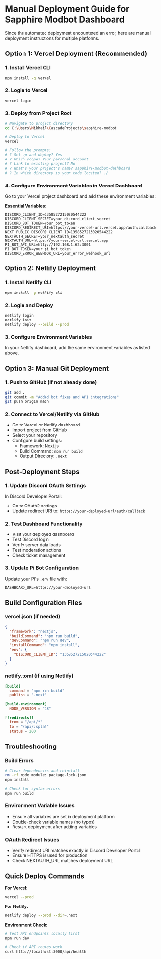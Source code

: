# Manual Deployment Guide for Sapphire Modbot Dashboard

Since the automated deployment encountered an error, here are manual deployment instructions for multiple platforms.

## Option 1: Vercel Deployment (Recommended)

### 1. Install Vercel CLI
```bash
npm install -g vercel
```

### 2. Login to Vercel
```bash
vercel login
```

### 3. Deploy from Project Root
```bash
# Navigate to project directory
cd C:\Users\Mikhail\CascadeProjects\sapphire-modbot

# Deploy to Vercel
vercel

# Follow the prompts:
# ? Set up and deploy? Yes
# ? Which scope? Your personal account
# ? Link to existing project? No
# ? What's your project's name? sapphire-modbot-dashboard
# ? In which directory is your code located? ./
```

### 4. Configure Environment Variables in Vercel Dashboard

Go to your Vercel project dashboard and add these environment variables:

**Essential Variables:**
```env
DISCORD_CLIENT_ID=1358527215020544222
DISCORD_CLIENT_SECRET=your_discord_client_secret
DISCORD_BOT_TOKEN=your_bot_token
DISCORD_REDIRECT_URI=https://your-vercel-url.vercel.app/auth/callback
NEXT_PUBLIC_DISCORD_CLIENT_ID=1358527215020544222
NEXTAUTH_SECRET=your_nextauth_secret
NEXTAUTH_URL=https://your-vercel-url.vercel.app
PI_BOT_API_URL=http://192.168.1.62:3001
PI_BOT_TOKEN=your_pi_bot_token
DISCORD_ERROR_WEBHOOK_URL=your_error_webhook_url
```

## Option 2: Netlify Deployment

### 1. Install Netlify CLI
```bash
npm install -g netlify-cli
```

### 2. Login and Deploy
```bash
netlify login
netlify init
netlify deploy --build --prod
```

### 3. Configure Environment Variables
In your Netlify dashboard, add the same environment variables as listed above.

## Option 3: Manual Git Deployment

### 1. Push to GitHub (if not already done)
```bash
git add .
git commit -m "Added bot fixes and API integrations"
git push origin main
```

### 2. Connect to Vercel/Netlify via GitHub
- Go to Vercel or Netlify dashboard
- Import project from GitHub
- Select your repository
- Configure build settings:
  - Framework: Next.js
  - Build Command: `npm run build`
  - Output Directory: `.next`

## Post-Deployment Steps

### 1. Update Discord OAuth Settings
In Discord Developer Portal:
- Go to OAuth2 settings
- Update redirect URI to: `https://your-deployed-url/auth/callback`

### 2. Test Dashboard Functionality
- Visit your deployed dashboard
- Test Discord login
- Verify server data loads
- Test moderation actions
- Check ticket management

### 3. Update Pi Bot Configuration
Update your Pi's `.env` file with:
```env
DASHBOARD_URL=https://your-deployed-url
```

## Build Configuration Files

### vercel.json (if needed)
```json
{
  "framework": "nextjs",
  "buildCommand": "npm run build",
  "devCommand": "npm run dev",
  "installCommand": "npm install",
  "env": {
    "DISCORD_CLIENT_ID": "1358527215020544222"
  }
}
```

### netlify.toml (if using Netlify)
```toml
[build]
  command = "npm run build"
  publish = ".next"

[build.environment]
  NODE_VERSION = "18"

[[redirects]]
  from = "/api/*"
  to = "/api/:splat"
  status = 200
```

## Troubleshooting

### Build Errors
```bash
# Clear dependencies and reinstall
rm -rf node_modules package-lock.json
npm install

# Check for syntax errors
npm run build
```

### Environment Variable Issues
- Ensure all variables are set in deployment platform
- Double-check variable names (no typos)
- Restart deployment after adding variables

### OAuth Redirect Issues
- Verify redirect URI matches exactly in Discord Developer Portal
- Ensure HTTPS is used for production
- Check NEXTAUTH_URL matches deployment URL

## Quick Deploy Commands

**For Vercel:**
```bash
vercel --prod
```

**For Netlify:**
```bash
netlify deploy --prod --dir=.next
```

**Environment Check:**
```bash
# Test API endpoints locally first
npm run dev

# Check if API routes work
curl http://localhost:3000/api/health
```
